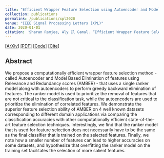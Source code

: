 ```yaml
---
title: "Efficient Wrapper Feature Selection using Autoencoder and Model Based Elimination"
collection: publications
permalink: /publications/xpl2020
venue: "IEEE Signal Processing Letters (XPL)"
date: 2020-01-01
citation: 'Sharan Ramjee, Aly El Gamal. “Efficient Wrapper Feature Selection using Autoencoder and Model Based Elimination”. Submitted to IEEE Signal Processing Letters (XPL), Jan. 2020'
---  
```

[[ArXiv]](https://arxiv.org/abs/1905.11592)
[[PDF]](https://sharanramjee.github.io/files/xpl2020.pdf)
[[Code]](https://github.com/sharanramjee/AMBER)
[[Cite]](https://scholar.google.com/scholar?hl=en&as_sdt=0%2C15&q=Efficient+wrapper+feature+selection+using+autoencoder+and+model+based+elimination&btnG=#d=gs_cit&u=%2Fscholar%3Fq%3Dinfo%3A65EkRuyF9VsJ%3Ascholar.google.com%2F%26output%3Dcite%26scirp%3D0%26hl%3Den)

## Abstract
We propose a computationally efficient wrapper feature selection method - called Autoencoder and Model Based Elimination of features using Relevance and Redundancy scores (AMBER) - that uses a single ranker model along with autoencoders to perform greedy backward elimination of features. The ranker model is used to prioritize the removal of features that are not critical to the classification task, while the autoencoders are used to prioritize the elimination of correlated features. We demonstrate the superior feature selection ability of AMBER on 4 well known datasets corresponding to different domain applications via comparing the classification accuracies with other computationally efficient state-of-the-art feature selection techniques. Interestingly, we find that the ranker model that is used for feature selection does not necessarily have to be the same as the final classifier that is trained on the selected features. Finally, we note how a smaller number of features can lead to higher accuracies on some datasets, and hypothesize that overfitting the ranker model on the training set facilitates the selection of more salient features.
